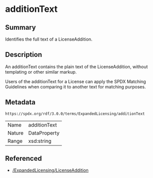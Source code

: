 <!-- Automatically generated by spec-parser v2.3.0 on 2024-07-09T12:43:38.633388+00:00 -->
<!-- SPDX-License-Identifier: Community-Spec-1.0 -->

# additionText

## Summary

Identifies the full text of a LicenseAddition.


## Description

An additionText contains the plain text of the LicenseAddition, without
templating or other similar markup.

Users of the additionText for a License can apply the SPDX Matching Guidelines
when comparing it to another text for matching purposes.


## Metadata

`https://spdx.org/rdf/3.0.0/terms/ExpandedLicensing/additionText`


| | |
|---|---|
| Name | additionText |
| Nature | DataProperty |
| Range | xsd:string |




## Referenced

- [/ExpandedLicensing/LicenseAddition](../../ExpandedLicensing/Classes/LicenseAddition.md)

